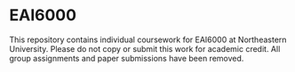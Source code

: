 # EAI6000
This repository contains individual coursework for EAI6000 at Northeastern University. Please do not copy or submit this work for academic credit. All group assignments and paper submissions have been removed.
